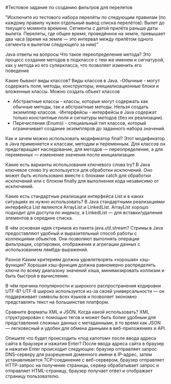 #Тестовое задание по созданию фильтров для перелетов

"Исключите из тестового набора перелёты по следующим правилам (по каждому правилу нужен отдельный вывод списка перелётов): Вылет до текущего момента времени. Сегменты с датой прилёта раньше даты вылета. Перелеты, где общее время, проведённое на земле, превышает два часа (время на земле — это интервал между прилётом одного сегмента и вылетом следующего за ним)"

Java ответы на вопросы
Что такое переопределение метода?	Это процесс создание методов в подклассе с тем же именем и сигнатурой, как у метода из его суперкласса, что позволяет изменить его поведение

Какие бывают виды классов?	 Виды классов в Java.
-Обычные - могут содержать поля, методы, конструкторы, инициализационные блоки и вложенные классы. Можно создать объект классов
- Абстрактные классы -  классы, которые могут содержать как обычные методы, так и абстрактные методы. Нельзя создать экземпляр классов.
-Интерфейсы - интерфейсы в Java содержат только константные поля и сигнатуры методов (без их реализации).
- Перечисления (Enums) - специальный тип классов, который ограничивает создание экземпляров до заданного набора значений.

Как и зачем можно использовать модификатор final?	Этот модификатор в Java применяется к классам, методам и переменным. Для классов он предотвращает наследование, для методов — переопределение, а для переменных — изменение значения после инициализации

Какие есть варианты использования ключевого слова try?	В Java ключевое слово try используется для обработки исключений. Оно может быть использовано вместе с блоками catch для обработки исключений или с блоком finally для выполнения кода независимо от исключений.

Какие есть стандартные реализации интерфейса List и в каких ситуациях их нужно использовать?	 В Java стандартными реализациями интерфейса List являются ArrayList и LinkedList. ArrayList хорошо подходит для доступа по индексу, а LinkedList — для вставки/удаления элементов в середине списка.

В чём основная идея стримов из пакета java.util.stream?	Стримы в Java предоставляют удобный и выразительный способ работы с коллекциями объектов. Они позволяют выполнять операции фильтрации, сортировки, отображения и агрегации данных с использованием лямбда-выражений.

Разное
Каким критериям должна удовлетворять «хорошая» хэш-функция?	Хорошая хэш-функция должна равномерно распределять ключи по всему диапазону значений хэша, минимизировать коллизии и быть быстрой в вычислении.

В чём причина популярности и широкого распространения кодировки UTF-8?	UTF-8 широко используется из-за своей универсальности — он поддерживает символы всех языков и позволяет экономно представлять текст на большинстве платформ.

Сравните форматы XML и JSON. Когда какой использовать?	XML структурирован с помощью тегов и может быть более удобным для представления сложных данных с метаданными, в то время как JSON — легковесный и удобен для обмена данными в веб-приложениях и API.

Опишите что будет происходить «под капотом» после ввода адреса сайта в браузере и нажатия Enter?	После ввода адреса сайта в браузер и нажатия Enter происходит следующее: браузер отправляет запрос DNS-серверу для разрешения доменного имени в IP-адрес, затем устанавливается TCP-соединение с веб-сервером, браузер отправляет HTTP-запрос на получение страницы, сервер обрабатывает запрос и отправляет HTML-страницу, браузер получает ответ и отображает страницу пользователю.
